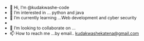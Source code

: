 - 👋 Hi, I’m @kudakwashe-code
- 👀 I’m interested in ... python and java
- 🌱 I’m currently learning ...Web development and cyber security 
- 
- 💞️ I’m looking to collaborate on ...
- 📫 How to reach me ...by email.. kudakwashekatena@gmail.com 

<!---
kudakwashe-code/kudakwashe-code is a ✨ special ✨ repository because its `README.md` (this file) appears on your GitHub profile.
You can click the Preview link to take a look at your changes.
--->

